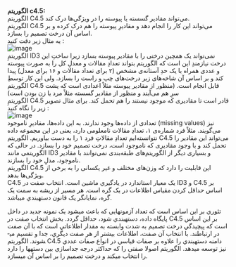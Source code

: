 **الگوریتم c4.5:**<br>
الگوریتم C4.5 می‌تواند مقادیر گسسته یا پیوسته را در ویژگی‌ها درک کند.<br>
الگوریتمِ C4.5 می‌تواند این کار را انجام دهد و مقادیرِ پیوسته را هم درک کرده و بر اساس آن درخت تصمیم را بسازد.<br>
یه مثال زیر دقت کنید :<br>
![image](https://user-images.githubusercontent.com/94124607/145671632-657f2bf7-4efb-425b-ba2e-5a70070932b4.png)<br>
الگوریتمِ ID3 نمی‌تواند یک همچین درختی را با مقادیر پیوسته بسازد زیرا ساختِ این درخت نیازمندِ این است که الگوریتم بتواند تعدادِ مقالات و معدلِ کل را به صورت پیوسته و عددی همراه با یک حدِ آستانه‌ی مشخص (۲ برای تعداد مقالات و ۱۶ برای معدل) پیدا کند و بر اساس آن شاخه‌های زیر درخت‌های چپ و راست را بسازد. ولی این کار توسطِ الگوریتم C4.5 قابل 
انجام است. (منظور از مقادیر پیوسته مثلاً اعدادی است که پشت سرِ هم می‌آیند و منظور از مقادیر گسسته مثلاً مرد یا زن بودن است)
<br>
الگوریتمِ C4.5 قادر است تا مقادیری که موجود نیستند را هم تحمل کند. برای مثال تصویر زیر را  نگاه کنید : <br>
![image](https://user-images.githubusercontent.com/94124607/145671671-2d0eff98-cd31-4a1d-9ffc-83792c824a88.png)<br>
تعدادی از داده‌ها وجود ندارند. به این داده‌ها، مقادیرِ ناموجود
(missing values) نیز می‌گویند. مثلاً فرد شماره‌ی ۱، تعدادِ مقالات نامعلومی دارد، یعنی در این مجموعه داده نتوانسته‌ایم تعدادِ مقالاتِ فرد ۱ را به دست بیاوریم. الگوریتم C4.5 می‌تواند این مقادیر را تحمل کند و با وجود مقادیری که ناموجود است، درخت تصمیم خود را بسازد. در حالی که الگوریتمی مانند ID3 و بسیاری دیگر از الگوریتم‌های طبقه‌بندی نمی‌توانند با مقادیر ناموجود، مدلِ خود را بسازند.
<br>
الگوریتم C4.5 این قابلیت را دارد که وزن‌های مختلف و غیر یکسانی را به برخی از ویژگی‌ها بدهد.<br>
C4.5 يک معيار استاندارد در يادگيري ماشين است. انتخاب صفت در ID3 و C4.5 بر اساس حداقل کردن مقياس اطلاعات در يک گره است. هر مسير از ريشه به سمت يک گره، نمايان­گر يک قانون دسته­بندي مي­باشد.

تئوري بر اين اساس است که تعداد آزمون­هايي که باعث مي­شود يک نمونه جديد در داخل پايگاه داده، دسته­بندي شود، حداقل گردد. بخش انتخاب صفت در C4.5 بر اين اساس است که پيچيدگي درخت تصميم به شدت وابسته به مقدار اطلاعاتي است که با آن صفت در ارتباطند. با انتخاب آن صفت، اطلاعات بيشتر از هر صفت ديگري،  جدا و تقسيم مي­شوند. الگوريتم C4.5 دامنه دسته­بندي را علاوه بر صفات قياسي در انواع صفات عددي نيز توسعه مي­دهد. الگوريتم اصولا صفتي را که حداکثر درجه جداسازي بين دسته­ها را دارد را انتخاب مي­کند و درخت تصميم را بر اساس آن مي­سازد.
<br>
